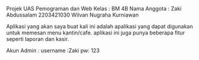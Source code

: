Projek UAS Pemograman dan Web
Kelas : BM 4B
Nama Anggota :  Zaki Abdussalam 2203421030
                Wilvan Nugraha Kurniawan


Aplikasi yang akan saya buat kali ini adalah apalikasi yang dapat digunakan untuk memesan menu kantin/cafe.
aplikasi ini juga punya beberapa fitur seperti laporan dan kasir.

Akun Admin : 
username :Zaki
pw: 123


